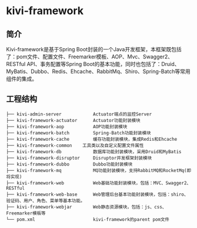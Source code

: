 # kivi-framework

## 简介

Kivi-framework是基于Spring Boot封装的一个Java开发框架，本框架既包括了：pom文件、配置文件、Freemarker模板、AOP、Mvc、Swagger2、RESTful API、事务配置等Spring Boot的基本功能，同时也包括了：Druid、MyBatis、Dubbo、Redis、Ehcache、RabbitMq、Shiro、Spring-Batch等常用组件的集成。

## 工程结构

```
├── kivi-admin-server            Actuator端点的监控Server
├── kivi-framework-actuator      Actuator功能封装模块
├── kivi-framework-aop           AOP功能封装模块
├── kivi-framework-batch         Spring-Batch功能封装模块
├── kivi-framework-cache         缓存功能封装模块，集成Redis和Ehcache
├── kivi-framework-common	 工具类以及自定义配置文件属性
├── kivi-framework-db            数据库功能封装模块，采用Druid和MyBatis
├── kivi-framework-disruptor     Disruptor并发框架封装模块
├── kivi-framework-dubbo         Dubbo功能封装模块
├── kivi-framework-mq            MQ功能封装模块，支持RabbitMQ和RocketMq(即将实现)
├── kivi-framework-web           Web基础功能封装模块，包括：MVC、Swagger2、RESTful
├── kivi-framework-web-base      Web管理后台基本功能封装模块，包括：shiro、验证码、用户、角色、菜单等基本功能。
├── kivi-framework-webjar        Web静态资源模块，包括：js、css、Freemarker模板等
└── pom.xml                      kivi-framework的parent pom文件
```

